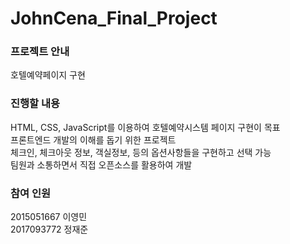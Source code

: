 # JohnCena_Final_Project
### 프로젝트 안내
  호텔예약페이지 구현
  
### 진행할 내용
  HTML, CSS, JavaScript를 이용하여 호텔예약시스템 페이지 구현이 목표 <br>
  프론트엔드 개발의 이해를 돕기 위한 프로젝트<br>
  체크인, 체크아웃 정보, 객실정보, 등의 옵션사항들을 구현하고 선택 가능<br>
  팀원과 소통하면서 직접 오픈소스를 활용하여 개발
  
### 참여 인원
  2015051667 이영민 <br>
  2017093772 정재준
